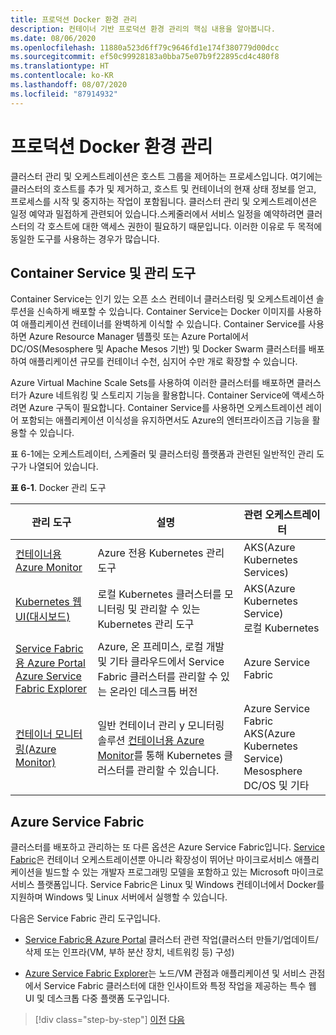 ```yaml
---
title: 프로덕션 Docker 환경 관리
description: 컨테이너 기반 프로덕션 환경 관리의 핵심 내용을 알아봅니다.
ms.date: 08/06/2020
ms.openlocfilehash: 11880a523d6ff79c9646fd1e174f380779d00dcc
ms.sourcegitcommit: ef50c99928183a0bba75e07b9f22895cd4c480f8
ms.translationtype: HT
ms.contentlocale: ko-KR
ms.lasthandoff: 08/07/2020
ms.locfileid: "87914932"
---
```

# <a name="manage-production-docker-environments"></a>프로덕션 Docker 환경 관리

클러스터 관리 및 오케스트레이션은 호스트 그룹을 제어하는 프로세스입니다. 여기에는 클러스터의 호스트를 추가 및 제거하고, 호스트 및 컨테이너의 현재 상태 정보를 얻고, 프로세스를 시작 및 중지하는 작업이 포함됩니다. 클러스터 관리 및 오케스트레이션은 일정 예약과 밀접하게 관련되어 있습니다.스케줄러에서 서비스 일정을 예약하려면 클러스터의 각 호스트에 대한 액세스 권한이 필요하기 때문입니다. 이러한 이유로 두 목적에 동일한 도구를 사용하는 경우가 많습니다.

## <a name="container-service-and-management-tools"></a>Container Service 및 관리 도구

Container Service는 인기 있는 오픈 소스 컨테이너 클러스터링 및 오케스트레이션 솔루션을 신속하게 배포할 수 있습니다. Container Service는 Docker 이미지를 사용하여 애플리케이션 컨테이너를 완벽하게 이식할 수 있습니다. Container Service를 사용하면 Azure Resource Manager 템플릿 또는 Azure Portal에서 DC/OS(Mesosphere 및 Apache Mesos 기반) 및 Docker Swarm 클러스터를 배포하여 애플리케이션 규모를 컨테이너 수천, 심지어 수만 개로 확장할 수 있습니다.

Azure Virtual Machine Scale Sets를 사용하여 이러한 클러스터를 배포하면 클러스터가 Azure 네트워킹 및 스토리지 기능을 활용합니다. Container Service에 액세스하려면 Azure 구독이 필요합니다. Container Service를 사용하면 오케스트레이션 레이어 포함되는 애플리케이션 이식성을 유지하면서도 Azure의 엔터프라이즈급 기능을 활용할 수 있습니다.

표 6-1에는 오케스트레이터, 스케줄러 및 클러스터링 플랫폼과 관련된 일반적인 관리 도구가 나열되어 있습니다.

**표 6-1**. Docker 관리 도구

| 관리 도구 | 설명 | 관련 오케스트레이터 |
|------------------|-------------|-----------------------|
| [컨테이너용 Azure Monitor](https://docs.microsoft.com/azure/monitoring/monitoring-container-insights-overview) | Azure 전용 Kubernetes 관리 도구 | AKS(Azure Kubernetes Services) |
| [Kubernetes 웹 UI(대시보드)](https://kubernetes.io/docs/tasks/access-application-cluster/web-ui-dashboard/) | 로컬 Kubernetes 클러스터를 모니터링 및 관리할 수 있는 Kubernetes 관리 도구 | AKS(Azure Kubernetes Service)<br/>로컬 Kubernetes |
| [Service Fabric용 Azure Portal](https://docs.microsoft.com/azure/service-fabric/service-fabric-cluster-creation-via-portal)<br/>[Azure Service Fabric Explorer](https://docs.microsoft.com/azure/service-fabric/service-fabric-visualizing-your-cluster) | Azure, 온 프레미스, 로컬 개발 및 기타 클라우드에서 Service Fabric 클러스터를 관리할 수 있는 온라인 데스크톱 버전 | Azure Service Fabric |
| [컨테이너 모니터링(Azure Monitor)](https://docs.microsoft.com/azure/azure-monitor/insights/containers) | 일반 컨테이너 관리 y 모니터링 솔루션 [컨테이너용 Azure Monitor](https://docs.microsoft.com/azure/monitoring/monitoring-container-insights-overview)를 통해 Kubernetes 클러스터를 관리할 수 있습니다. | Azure Service Fabric<br/>AKS(Azure Kubernetes Service)<br/>Mesosphere DC/OS 및 기타 |

## <a name="azure-service-fabric"></a>Azure Service Fabric

클러스터를 배포하고 관리하는 또 다른 옵션은 Azure Service Fabric입니다. [Service Fabric](https://azure.microsoft.com/services/service-fabric/)은 컨테이너 오케스트레이션뿐 아니라 확장성이 뛰어난 마이크로서비스 애플리케이션을 빌드할 수 있는 개발자 프로그래밍 모델을 포함하고 있는 Microsoft 마이크로서비스 플랫폼입니다. Service Fabric은 Linux 및 Windows 컨테이너에서 Docker를 지원하며 Windows 및 Linux 서버에서 실행할 수 있습니다.

다음은 Service Fabric 관리 도구입니다.

- [Service Fabric용 Azure Portal](https://docs.microsoft.com/azure/service-fabric/service-fabric-cluster-creation-via-portal) 클러스터 관련 작업(클러스터 만들기/업데이트/삭제 또는 인프라(VM, 부하 분산 장치, 네트워킹 등) 구성)

- [Azure Service Fabric Explorer](https://docs.microsoft.com/azure/service-fabric/service-fabric-visualizing-your-cluster)는 노드/VM 관점과 애플리케이션 및 서비스 관점에서 Service Fabric 클러스터에 대한 인사이트와 특정 작업을 제공하는 특수 웹 UI 및 데스크톱 다중 플랫폼 도구입니다.

>[!div class="step-by-step"]
>[이전](run-microservices-based-applications-in-production.md)
>[다음](monitor-containerized-application-services.md)

